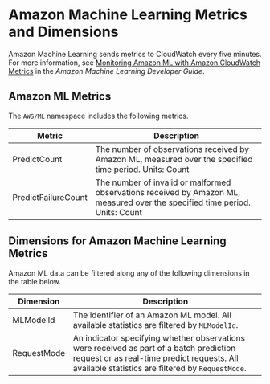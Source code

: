 # Amazon Machine Learning Metrics and Dimensions<a name="ml-metricscollected"></a>

Amazon Machine Learning sends metrics to CloudWatch every five minutes\. For more information, see [Monitoring Amazon ML with Amazon CloudWatch Metrics](http://docs.aws.amazon.com/machine-learning/latest/dg/cw-doc.html) in the *Amazon Machine Learning Developer Guide*\.

## Amazon ML Metrics<a name="machinelearning-metrics"></a>

The `AWS/ML` namespace includes the following metrics\.


| Metric | Description | 
| --- | --- | 
| PredictCount |  The number of observations received by Amazon ML, measured over the specified time period\.  Units: Count  | 
| PredictFailureCount |  The number of invalid or malformed observations received by Amazon ML, measured over the specified time period\. Units: Count  | 

## Dimensions for Amazon Machine Learning Metrics<a name="ml-metric-dimensions"></a>

Amazon ML data can be filtered along any of the following dimensions in the table below\.


|  Dimension  |  Description  | 
| --- | --- | 
|  MLModelId  |  The identifier of an Amazon ML model\. All available statistics are filtered by `MLModelId`\.   | 
|  RequestMode  |  An indicator specifying whether observations were received as part of a batch prediction request or as real\-time predict requests\. All available statistics are filtered by `RequestMode`\.   | 